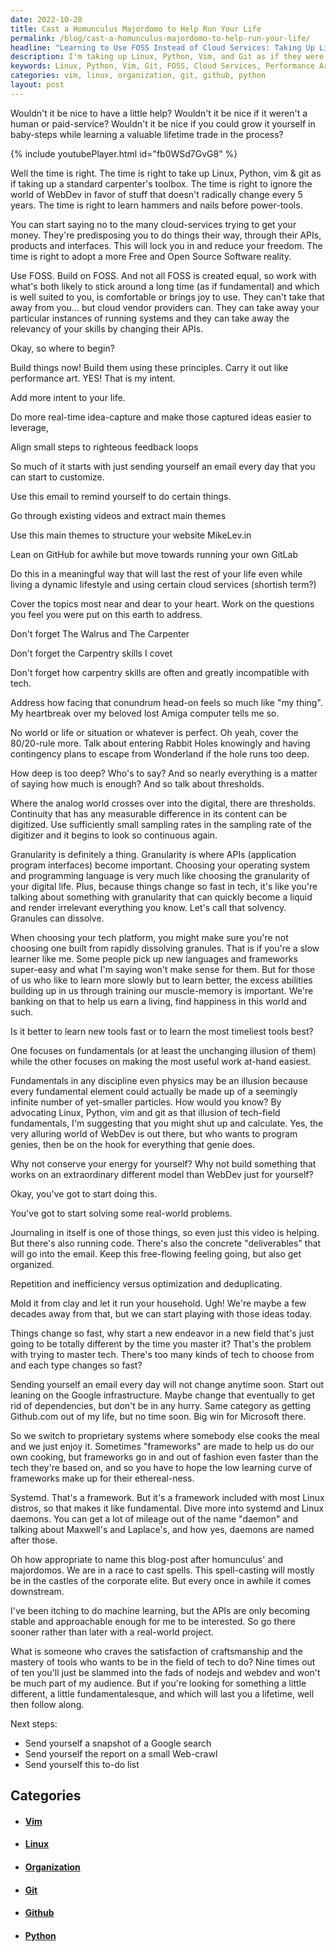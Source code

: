 ```yaml
---
date: 2022-10-28
title: Cast a Homunculus Majordomo to Help Run Your Life
permalink: /blog/cast-a-homunculus-majordomo-to-help-run-your-life/
headline: "Learning to Use FOSS Instead of Cloud Services: Taking Up Linux, Python, Vim and Git as If They Were Tools in a Carpenter's Toolbox"
description: I'm taking up Linux, Python, Vim, and Git as if they were tools in a carpenter's toolbox, and learning to use FOSS instead of cloud services. I'm creating performance art with these principles, doing real-time idea-capture, aligning small steps to feedback loops, and using GitHub and GitLab. I'm trying to figure out the best way to approach learning new tech tools and advocate the use of Linux, Python, Vim and Git.
keywords: Linux, Python, Vim, Git, FOSS, Cloud Services, Performance Art, Idea-Capture, Feedback Loops, GitHub, GitLab, Fundamentals, Work At-Hand, Real-World Problems, Organization, Repetition, Inefficiency, Optimization, Deduplicating, Ideas
categories: vim, linux, organization, git, github, python
layout: post
---
```


Wouldn't it be nice to have a little help? Wouldn't it be nice if it weren't a
human or paid-service? Wouldn't it be nice if you could grow it yourself in
baby-steps while learning a valuable lifetime trade in the process?

{% include youtubePlayer.html id="fb0WSd7GvG8" %}

Well the time is right. The time is right to take up Linux, Python, vim & git
as if taking up a standard carpenter's toolbox. The time is right to ignore the
world of WebDev in favor of stuff that doesn't radically change every 5 years.
The time is right to learn hammers and nails before power-tools.

You can start saying no to the many cloud-services trying to get your money.
They're predisposing you to do things their way, through their APIs, products
and interfaces. This will lock you in and reduce your freedom. The time is
right to adopt a more Free and Open Source Software reality.

Use FOSS. Build on FOSS. And not all FOSS is created equal, so work with what's
both likely to stick around a long time (as if fundamental) and which is well
suited to you, is comfortable or brings joy to use. They can't take that away
from you... but cloud vendor providers can. They can take away your particular
instances of running systems and they can take away the relevancy of your
skills by changing their APIs.

Okay, so where to begin?

Build things now! Build them using these principles. Carry it out like
performance art. YES! That is my intent.

Add more intent to your life.

Do more real-time idea-capture and make those captured ideas easier to
leverage,

Align small steps to righteous feedback loops

So much of it starts with just sending yourself an email every day that you can
start to customize.

Use this email to remind yourself to do certain things.

Go through existing videos and extract main themes

Use this main themes to structure your website  MikeLev.in

Lean on GitHub for awhile but move towards running your own GitLab

Do this in a meaningful way that will last the rest of your life even while
living a dynamic lifestyle and using certain cloud services (shortish term?)

Cover the topics most near and dear to your heart. Work on the questions you
feel you were put on this earth to address.

Don't forget The Walrus and The Carpenter

Don't forget the Carpentry skills I covet

Don't forget how carpentry skills are often and greatly incompatible with tech.

Address how facing that conundrum head-on feels so much like "my thing". My
heartbreak over my beloved lost Amiga computer tells me so.

No world or life or situation or whatever is perfect. Oh yeah, cover the
80/20-rule more. Talk about entering Rabbit Holes knowingly and having
contingency plans to escape from Wonderland if the hole runs too deep.

How deep is too deep? Who's to say? And so nearly everything is a matter of
saying how much is enough? And so talk about thresholds.

Where the analog world crosses over into the digital, there are thresholds.
Continuity that has any measurable difference in its content can be digitized.
Use sufficiently small sampling rates in the sampling rate of the digitizer and
it begins to look so continuous again.

Granularity is definitely a thing. Granularity is where APIs (application
program interfaces) become important. Choosing your operating system and
programming language is very much like choosing the granularity of your digital
life. Plus, because things change so fast in tech, it's like you're talking
about something with granularity that can quickly become a liquid and render
irrelevant everything you know. Let's call that solvency. Granules can
dissolve.

When choosing your tech platform, you might make sure you're not choosing one
built from rapidly dissolving granules. That is if you're a slow learner like
me. Some people pick up new languages and frameworks super-easy and what I'm
saying won't make sense for them. But for those of us who like to learn more
slowly but to learn better, the excess abilities building up in us through
training our muscle-memory is important. We're banking on that to help us earn
a living, find happiness in this world and such.

Is it better to learn new tools fast or to learn the most timeliest tools best?

One focuses on fundamentals (or at least the unchanging illusion of them) while
the other focuses on making the most useful work at-hand easiest.

Fundamentals in any discipline even physics may be an illusion because every
fundamental element could actually be made up of a seemingly infinite number of
yet-smaller particles. How would you know? By advocating Linux, Python, vim and
git as that illusion of tech-field fundamentals, I'm suggesting that you might
shut up and calculate. Yes, the very alluring world of WebDev is out there, but
who wants to program genies, then be on the hook for everything that genie
does.

Why not conserve your energy for yourself? Why not build something that works
on an extraordinary different model than WebDev just for yourself?

Okay, you've got to start doing this.

You've got to start solving some real-world problems.

Journaling in itself is one of those things, so even just this video is
helping. But there's also running code. There's also the concrete
"deliverables" that will go into the email. Keep this free-flowing feeling
going, but also get organized.

Repetition and inefficiency versus optimization and deduplicating.

Mold it from clay and let it run your household. Ugh! We're maybe a few decades
away from that, but we can start playing with those ideas today.

Things change so fast, why start a new endeavor in a new field that's just
going to be totally different by the time you master it? That's the problem
with trying to master tech. There's too many kinds of tech to choose from and
each type changes so fast?

Sending yourself an email every day will not change anytime soon. Start out
leaning on the Google infrastructure. Maybe change that eventually to get rid
of dependencies, but don't be in any hurry. Same category as getting Github.com
out of my life, but no time soon. Big win for Microsoft there.

So we switch to proprietary systems where somebody else cooks the meal and we
just enjoy it. Sometimes "frameworks" are made to help us do our own cooking,
but frameworks go in and out of fashion even faster than the tech they're based
on, and so you have to hope the low learning curve of frameworks make up for
their ethereal-ness.

Systemd. That's a framework. But it's a framework included with most Linux
distros, so that makes it like fundamental. Dive more into systemd and Linux
daemons. You can get a lot of mileage out of the name "daemon" and talking
about Maxwell's and Laplace's, and how yes, daemons are named after those.

Oh how appropriate to name this blog-post after homunculus' and majordomos. We
are in a race to cast spells. This spell-casting will mostly be in the castles
of the corporate elite. But every once in awhile it comes downstream.

I've been itching to do machine learning, but the APIs are only becoming stable
and approachable enough for me to be interested. So go there sooner rather than
later with a real-world project.

What is someone who craves the satisfaction of craftsmanship and the mastery of
tools who wants to be in the field of tech to do? Nine times out of ten you'll
just be slammed into the fads of nodejs and webdev and won't be much part of my
audience. But if you're looking for something a little different, a little
fundamentalesque, and which will last you a lifetime, well then follow along.

Next steps:

- Send yourself a snapshot of a Google search
- Send yourself the report on a small Web-crawl
- Send yourself this to-do list


## Categories

<ul>
<li><h4><a href='/vim/'>Vim</a></h4></li>
<li><h4><a href='/linux/'>Linux</a></h4></li>
<li><h4><a href='/organization/'>Organization</a></h4></li>
<li><h4><a href='/git/'>Git</a></h4></li>
<li><h4><a href='/github/'>Github</a></h4></li>
<li><h4><a href='/python/'>Python</a></h4></li></ul>